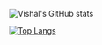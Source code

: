 
![Vishal's GitHub stats](https://github-readme-stats.vercel.app/api?username=vishalt1295&show_icons=true&theme=radical&cache_seconds=7200)

[![Top Langs](https://github-readme-stats.vercel.app/api/top-langs/?username=vishalt1295&layout=compact&theme=radical)](https://github.com/vishalt1295/github-readme-stats)
